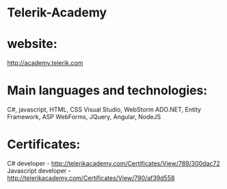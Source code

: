 Telerik-Academy
===============
website:
=============== 
http://academy.telerik.com

Main languages and technologies:
===============
C#, javascript, HTML, CSS
Visual Studio, WebStorm
ADO.NET, Entity Framework, ASP WebForms, JQuery, Angular, NodeJS

Certificates:
===============
C# developer - http://telerikacademy.com/Certificates/View/789/300dac72
Javascript developer - http://telerikacademy.com/Certificates/View/790/af39d558